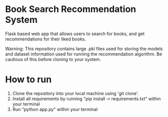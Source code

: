 # Book Search Recommendation System
Flask based web app that allows users to search for books, and get recommendations for their liked books.

Warning: This repository contains large .pkl files used for storing the models and dataset information used for
running the recommendation algorithm. Be cautious of this before cloning to your system. 

# How to run
1. Clone the repository into your local machine using 'git clone'.
2. Install all requirements by running "pip install -r requirements.txt" within your terminal
3. Run "python app.py" within your terminal

